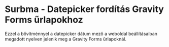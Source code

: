 Surbma - Datepicker fordítás Gravity Forms űrlapokhoz
==============================

Ezzel a bővítménnyel a datepicker dátum mező a weboldal beállításaiban megadott nyelven jelenik meg a Gravity Forms űrlapoknál.
